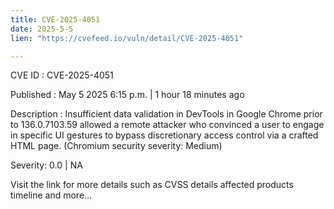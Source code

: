 ```yaml
---
title: CVE-2025-4051
date: 2025-5-5
lien: "https://cvefeed.io/vuln/detail/CVE-2025-4051"

---
```


CVE ID : CVE-2025-4051

Published :  May 5
2025
6:15 p.m. | 1 hour
18 minutes ago

Description : Insufficient data validation in DevTools in Google Chrome prior to 136.0.7103.59 allowed a remote attacker who convinced a user to engage in specific UI gestures to bypass discretionary access control via a crafted HTML page. (Chromium security severity: Medium)

Severity: 0.0 | NA

Visit the link for more details
such as CVSS details
affected products
timeline
and more...
